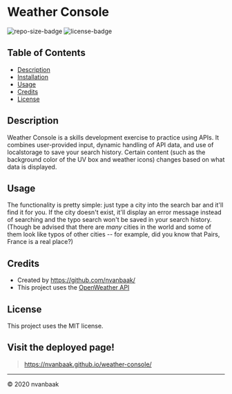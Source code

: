 # Weather Console

![repo-size-badge](https://img.shields.io/github/repo-size/nvanbaak/weather-console)
![license-badge](https://img.shields.io/github/license/nvanbaak/weather-console)

## Table of Contents
* [Description](#description)
* [Installation](#installation)
* [Usage](#usage)
* [Credits](#credits)
* [License](#license)

## Description

Weather Console is a skills development exercise to practice using APIs.  It combines user-provided input, dynamic handling of API data, and use of localstorage to save your search history.  Certain content (such as the background color of the UV box and weather icons) changes based on what data is displayed.

## Usage

The functionality is pretty simple: just type a city into the search bar and it'll find it for you.  If the city doesn't exist, it'll display an error message instead of searching and the typo search won't be saved in your search history.  (Though be advised that there are *many* cities in the world and some of them look like typos of other cities -- for example, did you know that Pairs, France is a real place?)

## Credits

* Created by https://github.com/nvanbaak/
* This project uses the [OpenWeather API](https://openweathermap.org/guide)

## License

This project uses the MIT license.

## Visit the deployed page!

> https://nvanbaak.github.io/weather-console/
------
© 2020 nvanbaak